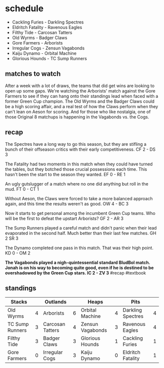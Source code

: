 # schedule

* Cackling Furies - Darkling Spectres
* Eldritch Fatality - Ravenous Eagles 
* Filthy Tide - Carcosan Tatters 
* Old Wyrms - Badger Claws 
* Gore Farmers - Arborists 
* Irregular Cogs - Zensun Vagabonds 
* Kaiju Dynamo - Orbital Machine 
* Glorious Hounds - TC Sump Runners

## matches to watch

After a week with a lot of draws, the teams that did get wins are looking to open up some gaps. We're watching the Arborists' match against the Gore Farmers to see if they can hang onto their standings lead when faced with a former Green Cup champion. The Old Wyrms and the Badger Claws could be a high scoring affair, and a real test of how the Claws perform when they can't lean on Aeson for scoring. And for those who like nostalgia, one of those Original 8 matchups is happening in the Vagabonds vs. the Cogs.

## recap

The Spectres have a long way to go this season, but they are stifling a bunch of their offseason critics with their early competitiveness. CF 2 - DS 3

The Fatality had two moments in this match when they could have turned the tables, but they botched those crucial possessions each time. This hasn't been the start to the season they wanted. EF 0 - RE 1

An ugly gutslugger of a match where no one did anything but roll in the mud. FT 0 - CT 1

Without Aeson, the Claws were forced to take a more balanced approach again, and this time the results weren't as good. OW 4 - BC 3

Now it starts to get personal among the incumbent Green Cup teams. Who will be the first to defeat the upstart Arborists? GF 2 - AR 3

The Sump Runners played a careful match and didn't panic when their lead evaporated in the second half. Much better than their last few matches. GH 2 SR 3

The Dynamo completed one pass in this match. That was their high point. KD 0 - OM 2

**The Vagabonds played a nigh-quintessential standard BludBol match. Jonah is on his way to becoming quite good, even if he is destined to be overshadowed by the Green Cup stars. IC 2 - ZV 3** #recap #textbook

## standings

| Stacks |  | Outlands |  | Heaps |  | Pits |  |
|-------|-----|--|--|------|------|--|--|
| Old Wyrms | 4 | Arborists | 6 |  Orbital Machine | 4 |  Darkling Spectres | 4 |
| TC Sump Runners | 3 |  Carcosan Tatters | 4 |Zensun Vagabonds | 3 | Ravenous Eagles | 4 |
| Filthy Tide | 3 |Badger Claws | 3 | Glorious Hounds | 1 | Cackling Furies | 1 |
| Gore Farmers | 0 | Irregular Cogs | 3 | Kaiju Dynamo | 0 | Eldritch Fatality | 1 |


